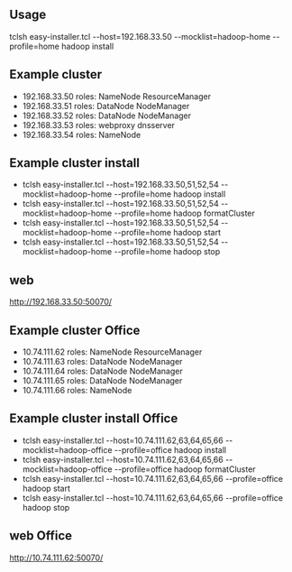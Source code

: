 ## Usage

tclsh easy-installer.tcl --host=192.168.33.50 --mocklist=hadoop-home --profile=home hadoop install

## Example cluster

* 192.168.33.50 roles: NameNode ResourceManager
* 192.168.33.51 roles: DataNode NodeManager
* 192.168.33.52 roles: DataNode NodeManager
* 192.168.33.53 roles: webproxy dnsserver
* 192.168.33.54 roles: NameNode

## Example cluster install
* tclsh easy-installer.tcl --host=192.168.33.50,51,52,54 --mocklist=hadoop-home --profile=home hadoop install
* tclsh easy-installer.tcl --host=192.168.33.50,51,52,54 --mocklist=hadoop-home --profile=home hadoop formatCluster
* tclsh easy-installer.tcl --host=192.168.33.50,51,52,54  --mocklist=hadoop-home --profile=home hadoop start
* tclsh easy-installer.tcl --host=192.168.33.50,51,52,54  --mocklist=hadoop-home --profile=home hadoop stop

## web
http://192.168.33.50:50070/

## Example cluster Office

* 10.74.111.62 roles: NameNode ResourceManager
* 10.74.111.63 roles: DataNode NodeManager
* 10.74.111.64 roles: DataNode NodeManager
* 10.74.111.65 roles: DataNode NodeManager
* 10.74.111.66 roles: NameNode

## Example cluster install Office
* tclsh easy-installer.tcl --host=10.74.111.62,63,64,65,66 --mocklist=hadoop-office --profile=office hadoop install
* tclsh easy-installer.tcl --host=10.74.111.62,63,64,65,66 --mocklist=hadoop-office --profile=office hadoop formatCluster
* tclsh easy-installer.tcl --host=10.74.111.62,63,64,65,66 --profile=office hadoop start
* tclsh easy-installer.tcl --host=10.74.111.62,63,64,65,66 --profile=office hadoop stop

## web Office
http://10.74.111.62:50070/

